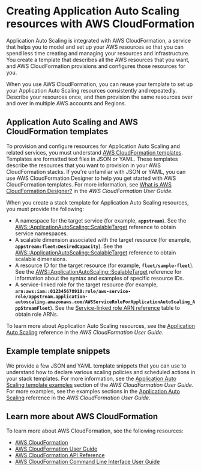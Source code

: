 # Creating Application Auto Scaling resources with AWS CloudFormation<a name="creating-resources-with-cloudformation"></a>

Application Auto Scaling is integrated with AWS CloudFormation, a service that helps you to model and set up your AWS resources so that you can spend less time creating and managing your resources and infrastructure\. You create a template that describes all the AWS resources that you want, and AWS CloudFormation provisions and configures those resources for you\. 

When you use AWS CloudFormation, you can reuse your template to set up your Application Auto Scaling resources consistently and repeatedly\. Describe your resources once, and then provision the same resources over and over in multiple AWS accounts and Regions\. 

## Application Auto Scaling and AWS CloudFormation templates<a name="working-with-templates"></a>

To provision and configure resources for Application Auto Scaling and related services, you must understand [AWS CloudFormation templates](https://docs.aws.amazon.com/AWSCloudFormation/latest/UserGuide/template-guide.html)\. Templates are formatted text files in JSON or YAML\. These templates describe the resources that you want to provision in your AWS CloudFormation stacks\. If you're unfamiliar with JSON or YAML, you can use AWS CloudFormation Designer to help you get started with AWS CloudFormation templates\. For more information, see [What is AWS CloudFormation Designer?](https://docs.aws.amazon.com/AWSCloudFormation/latest/UserGuide/working-with-templates-cfn-designer.html) in the *AWS CloudFormation User Guide*\.

When you create a stack template for Application Auto Scaling resources, you must provide the following:
+ A namespace for the target service \(for example, **`appstream`**\)\. See the [AWS::ApplicationAutoScaling::ScalableTarget](https://docs.aws.amazon.com/AWSCloudFormation/latest/UserGuide/aws-resource-applicationautoscaling-scalabletarget.html) reference to obtain service namespaces\. 
+ A scalable dimension associated with the target resource \(for example, **`appstream:fleet:DesiredCapacity`**\)\. See the [AWS::ApplicationAutoScaling::ScalableTarget](https://docs.aws.amazon.com/AWSCloudFormation/latest/UserGuide/aws-resource-applicationautoscaling-scalabletarget.html) reference to obtain scalable dimensions\. 
+ A resource ID for the target resource \(for example, **`fleet/sample-fleet`**\)\. See the [AWS::ApplicationAutoScaling::ScalableTarget](https://docs.aws.amazon.com/AWSCloudFormation/latest/UserGuide/aws-resource-applicationautoscaling-scalabletarget.html) reference for information about the syntax and examples of specific resource IDs\.
+ A service\-linked role for the target resource \(for example, **`arn:aws:iam::012345678910:role/aws-service-role/appstream.application-autoscaling.amazonaws.com/AWSServiceRoleForApplicationAutoScaling_AppStreamFleet`**\)\. See the [Service\-linked role ARN reference](application-auto-scaling-service-linked-roles.md#specify-service-linked-role) table to obtain role ARNs\. 

To learn more about Application Auto Scaling resources, see the [Application Auto Scaling](https://docs.aws.amazon.com/AWSCloudFormation/latest/UserGuide/AWS_ApplicationAutoScaling.html) reference in the *AWS CloudFormation User Guide*\.

## Example template snippets<a name="example-templates"></a>

We provide a few JSON and YAML template snippets that you can use to understand how to declare various scaling policies and scheduled actions in your stack templates\. For more information, see the [Application Auto Scaling template examples](https://docs.aws.amazon.com/AWSCloudFormation/latest/UserGuide/quickref-autoscaling.html#scenario-app-as-template-examples) section of the *AWS CloudFormation User Guide*\. For more examples, see the examples sections in the [Application Auto Scaling](https://docs.aws.amazon.com/AWSCloudFormation/latest/UserGuide/AWS_ApplicationAutoScaling.html) reference in the *AWS CloudFormation User Guide*\.

## Learn more about AWS CloudFormation<a name="learn-more-cloudformation"></a>

To learn more about AWS CloudFormation, see the following resources:
+ [AWS CloudFormation](http://aws.amazon.com/cloudformation/)
+ [AWS CloudFormation User Guide](https://docs.aws.amazon.com/AWSCloudFormation/latest/UserGuide/Welcome.html)
+ [AWS CloudFormation API Reference](https://docs.aws.amazon.com/AWSCloudFormation/latest/APIReference/Welcome.html)
+ [AWS CloudFormation Command Line Interface User Guide](https://docs.aws.amazon.com/cloudformation-cli/latest/userguide/what-is-cloudformation-cli.html)